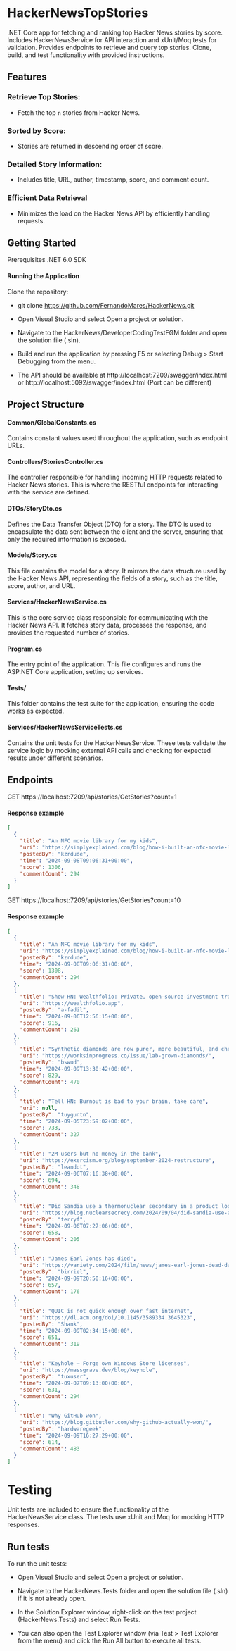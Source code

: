 # HackerNewsTopStories
.NET Core app for fetching and ranking top Hacker News stories by score. Includes HackerNewsService for API interaction and xUnit/Moq tests for validation. Provides endpoints to retrieve and query top stories. Clone, build, and test functionality with provided instructions.

## Features

### Retrieve Top Stories:
  - Fetch the top `n` stories from Hacker News.
### Sorted by Score:
  - Stories are returned in descending order of score.
### Detailed Story Information:
  -  Includes title, URL, author, timestamp, score, and comment count.
### Efficient Data Retrieval
  - Minimizes the load on the Hacker News API by efficiently handling requests.

## Getting Started
Prerequisites
.NET 6.0 SDK

#### Running the Application
Clone the repository:

 - git clone https://github.com/FernandoMares/HackerNews.git

 - Open Visual Studio and select Open a project or solution.

 - Navigate to the HackerNews/DeveloperCodingTestFGM folder and open the solution file (.sln).
 
 - Build and run the application by pressing F5 or selecting Debug > Start Debugging from the menu.

 - The API should be available at http://localhost:7209/swagger/index.html or http://localhost:5092/swagger/index.html (Port can be different)

## Project Structure

#### Common/GlobalConstants.cs
Contains constant values used throughout the application, such as endpoint URLs.

#### Controllers/StoriesController.cs
The controller responsible for handling incoming HTTP requests related to Hacker News stories. This is where the RESTful endpoints for interacting with the service are defined.

#### DTOs/StoryDto.cs
Defines the Data Transfer Object (DTO) for a story. The DTO is used to encapsulate the data sent between the client and the server, ensuring that only the required information is exposed.

#### Models/Story.cs
This file contains the model for a story. It mirrors the data structure used by the Hacker News API, representing the fields of a story, such as the title, score, author, and URL.

#### Services/HackerNewsService.cs
This is the core service class responsible for communicating with the Hacker News API. It fetches story data, processes the response, and provides the requested number of stories.

#### Program.cs
The entry point of the application. This file configures and runs the ASP.NET Core application, setting up services.

#### Tests/
This folder contains the test suite for the application, ensuring the code works as expected.

#### Services/HackerNewsServiceTests.cs
Contains the unit tests for the HackerNewsService. These tests validate the service logic by mocking external API calls and checking for expected results under different scenarios.

## Endpoints

GET https://localhost:7209/api/stories/GetStories?count=1

#### Response example

```json
[
  {
    "title": "An NFC movie library for my kids",
    "uri": "https://simplyexplained.com/blog/how-i-built-an-nfc-movie-library-for-my-kids/",
    "postedBy": "kzrdude",
    "time": "2024-09-08T09:06:31+00:00",
    "score": 1306,
    "commentCount": 294
  }
]
```

GET https://localhost:7209/api/stories/GetStories?count=10
#### Response example

```json
[
  {
    "title": "An NFC movie library for my kids",
    "uri": "https://simplyexplained.com/blog/how-i-built-an-nfc-movie-library-for-my-kids/",
    "postedBy": "kzrdude",
    "time": "2024-09-08T09:06:31+00:00",
    "score": 1308,
    "commentCount": 294
  },
  {
    "title": "Show HN: Wealthfolio: Private, open-source investment tracker",
    "uri": "https://wealthfolio.app",
    "postedBy": "a-fadil",
    "time": "2024-09-06T12:56:15+00:00",
    "score": 916,
    "commentCount": 261
  },
  {
    "title": "Synthetic diamonds are now purer, more beautiful, and cheaper than mined",
    "uri": "https://worksinprogress.co/issue/lab-grown-diamonds/",
    "postedBy": "bswud",
    "time": "2024-09-09T13:30:42+00:00",
    "score": 829,
    "commentCount": 470
  },
  {
    "title": "Tell HN: Burnout is bad to your brain, take care",
    "uri": null,
    "postedBy": "tuyguntn",
    "time": "2024-09-05T23:59:02+00:00",
    "score": 733,
    "commentCount": 327
  },
  {
    "title": "2M users but no money in the bank",
    "uri": "https://exercism.org/blog/september-2024-restructure",
    "postedBy": "leandot",
    "time": "2024-09-06T07:16:38+00:00",
    "score": 694,
    "commentCount": 348
  },
  {
    "title": "Did Sandia use a thermonuclear secondary in a product logo?",
    "uri": "https://blog.nuclearsecrecy.com/2024/09/04/did-sandia-use-a-thermonuclear-secondary-in-a-product-logo/",
    "postedBy": "terryf",
    "time": "2024-09-06T07:27:06+00:00",
    "score": 658,
    "commentCount": 205
  },
  {
    "title": "James Earl Jones has died",
    "uri": "https://variety.com/2024/film/news/james-earl-jones-dead-darth-vader-lion-king-1236138656/",
    "postedBy": "birriel",
    "time": "2024-09-09T20:50:16+00:00",
    "score": 657,
    "commentCount": 176
  },
  {
    "title": "QUIC is not quick enough over fast internet",
    "uri": "https://dl.acm.org/doi/10.1145/3589334.3645323",
    "postedBy": "Shank",
    "time": "2024-09-09T02:34:15+00:00",
    "score": 651,
    "commentCount": 319
  },
  {
    "title": "Keyhole – Forge own Windows Store licenses",
    "uri": "https://massgrave.dev/blog/keyhole",
    "postedBy": "tuxuser",
    "time": "2024-09-07T09:13:00+00:00",
    "score": 631,
    "commentCount": 294
  },
  {
    "title": "Why GitHub won",
    "uri": "https://blog.gitbutler.com/why-github-actually-won/",
    "postedBy": "hardwaregeek",
    "time": "2024-09-09T16:27:29+00:00",
    "score": 614,
    "commentCount": 483
  }
]
```

# Testing
Unit tests are included to ensure the functionality of the HackerNewsService class. The tests use xUnit and Moq for mocking HTTP responses.

## Run tests
To run the unit tests:

  - Open Visual Studio and select Open a project or solution.

  - Navigate to the HackerNews.Tests folder and open the solution file (.sln) if it is not already open.

  - In the Solution Explorer window, right-click on the test project (HackerNews.Tests) and select Run Tests.

  - You can also open the Test Explorer window (via Test > Test Explorer from the menu) and click the Run All button to execute all tests.



